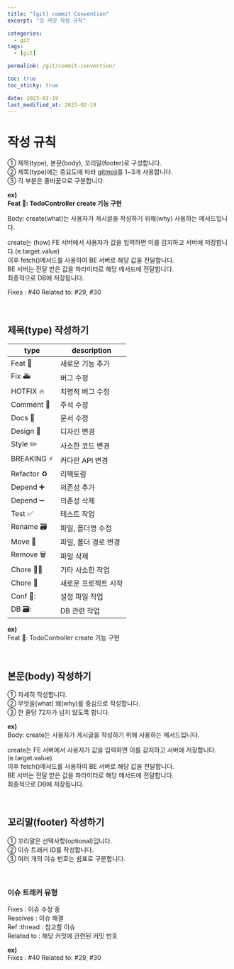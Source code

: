 ```yaml
---
title: "[git] commit Convention"
excerpt: "깃 커밋 작성 규칙"

categories:
  - git
tags:
  - [git]

permalink: /git/commit-convention/

toc: true
toc_sticky: true

date: 2023-02-19
last_modified_at: 2023-02-19
---
```


# 작성 규칙

① 제목(type), 본문(body), 꼬리말(footer)로 구성합니다.<br />
② 제목(type)에는 중요도에 따라 [gitmoji](https://gitmoji.dev/)를 1~3개 사용합니다.<br />
③ 각 부분은 줄바꿈으로 구분합니다.<br />

**ex)**<br />
**Feat :art:: TodoController create 기능 구현**

Body: create(what)는 사용자가 게시글을 작성하기 위해(why) 사용하는 메서드입니다.

create는 (how) FE 서버에서 사용자가 값을 입력하면 이를 감지하고 서버에 저장합니다.(e.target.value)<br />
이후 fetch()메서드를 사용하여 BE 서버로 해당 값을 전달합니다.<br />
BE 서버는 전달 받은 값을 파라미터로 해당 메서드에 전달합니다.<br />
최종적으로 DB에 저장됩니다.<br />

Fixes : #40 Related to: #29, #30

<br />

## 제목(type) 작성하기

| type                      | description          |
| ------------------------- | -------------------- |
| Feat 🎨                   | 새로운 기능 추가     |
| Fix 🚑                    | 버그 수정            |
| HOTFIX :fire:             | 치명적 버그 수정     |
| Comment :bookmark:        | 주석 수정            |
| Docs 📝                   | 문서 수정            |
| Design 💄                 | 디자인 변경          |
| Style :pencil2:           | 사소한 코드 변경     |
| BREAKING :zap:            | 커다란 API 변경      |
| Refactor :recycle:        | 리팩토링             |
| Depend :heavy_plus_sign:  | 의존성 추가          |
| Depend :heavy_minus_sign: | 의존성 삭제          |
| Test :white_check_mark:   | 테스트 작업          |
| Rename :card_file_box:    | 파일, 폴더명 수정    |
| Move :truck:              | 파일, 폴더 경로 변경 |
| Remove :wastebasket:      | 파일 삭제            |
| Chore :technologist:      | 기타 사소한 작업     |
| Chore :tada:              | 새로운 프로젝트 시작 |
| Conf 🔧:                  | 설정 파일 작업       |
| DB :card_file_box::       | DB 관련 작업         |

**ex)**<br />
Feat 🎨: TodoController create 기능 구현

<br />

## 본문(body) 작성하기

① 자세히 작성합니다.<br />
② 무엇을(what) 왜(why)를 중심으로 작성합니다.<br />
③ 한 줄당 72자가 넘지 않도록 합니다.<br />

**ex)**<br />
Body: create는 사용자가 게시글을 작성하기 위해 사용하는 메서드입니다.<br />

create는 FE 서버에서 사용자가 값을 입력하면 이를 감지하고 서버에 저장합니다.(e.target.value)<br />
이후 fetch()메서드를 사용하여 BE 서버로 해당 값을 전달합니다.<br />
BE 서버는 전달 받은 값을 파라미터로 해당 메서드에 전달합니다.<br />
최종적으로 DB에 저장됩니다.

<br />

## 꼬리말(footer) 작성하기

① 꼬리말은 선택사항(optional)입니다.<br />
② 이슈 트래커 ID를 작성합니다.<br />
③ 여러 개의 이슈 번호는 쉼표로 구분합니다.<br />

<br />

### 이슈 트래커 유형

Fixes : 이슈 수정 중<br />
Resolves : 이슈 해결<br />
Ref :thread : 참고할 이슈<br />
Related to : 해당 커밋에 관련된 커밋 번호<br />

**ex)**<br />
Fixes : #40 Related to: #29, #30

<br />
